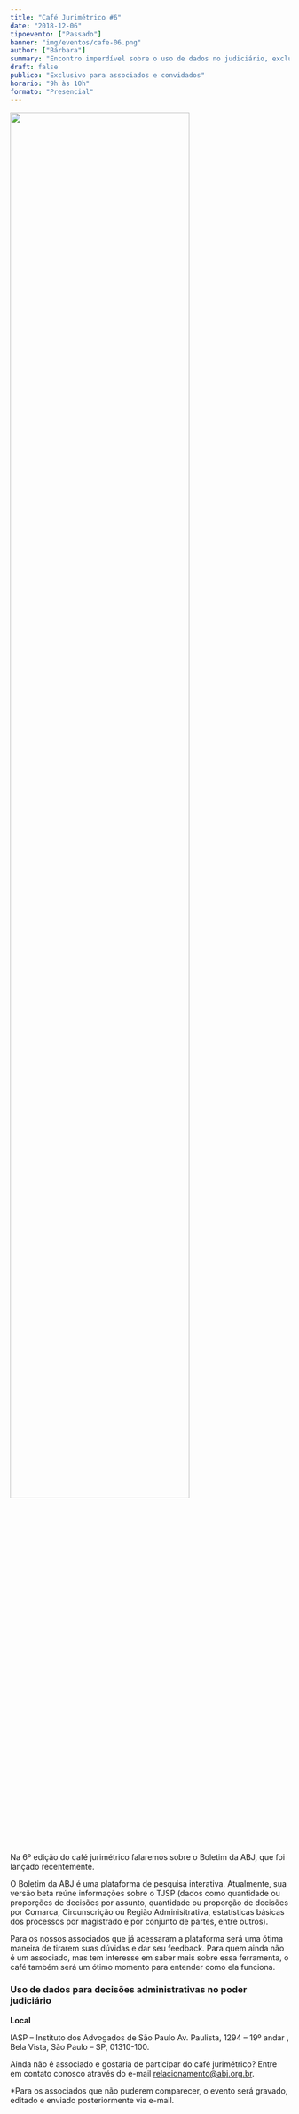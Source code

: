 ```yaml
---
title: "Café Jurimétrico #6"
date: "2018-12-06"
tipoevento: ["Passado"]
banner: "img/eventos/cafe-06.png"
author: ["Bárbara"]
summary: "Encontro imperdível sobre o uso de dados no judiciário, exclusivo para associados e convidados."
draft: false
publico: "Exclusivo para associados e convidados"
horario: "9h às 10h"
formato: "Presencial"
---
```


<img src="/img/eventos/cafe-06.png" width="80%">

Na 6º edição do café jurimétrico falaremos sobre o Boletim da ABJ, que foi  lançado recentemente.

O Boletim da ABJ é uma plataforma de pesquisa interativa. Atualmente, sua versão beta reúne informações sobre o TJSP (dados como  quantidade ou proporções de decisões por assunto, quantidade ou proporção de decisões por Comarca, Circunscrição ou Região Adminisitrativa, estatísticas básicas dos processos por magistrado e por conjunto de partes, entre outros).

Para os nossos associados que já acessaram a plataforma será uma ótima maneira de tirarem suas dúvidas e dar seu feedback. Para quem ainda não é um associado, mas tem interesse em saber mais sobre essa ferramenta, o café também será um ótimo momento para entender como ela funciona.

### Uso de dados para decisões administrativas no poder judiciário

**Local**

IASP – Instituto dos Advogados de São Paulo
Av. Paulista, 1294 – 19º andar , Bela Vista, São Paulo – SP, 01310-100.

Ainda não é associado e gostaria de participar do café jurimétrico?
Entre em contato conosco através do e-mail [relacionamento@abj.org.br](mailto:relacionamento@abj.org.br).

*Para os associados que não puderem comparecer, o evento será gravado, editado e enviado posteriormente via e-mail.
